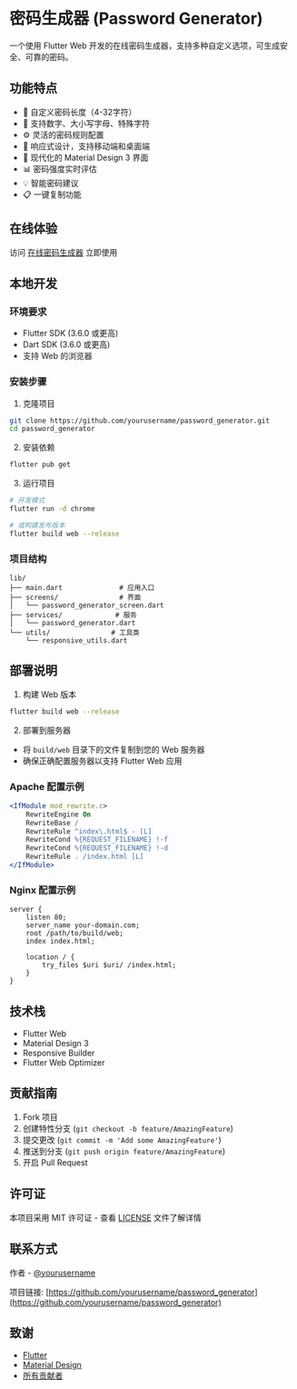 # 密码生成器 (Password Generator)

一个使用 Flutter Web 开发的在线密码生成器，支持多种自定义选项，可生成安全、可靠的密码。

## 功能特点

- 🔐 自定义密码长度（4-32字符）
- 🔢 支持数字、大小写字母、特殊字符
- ⚙️ 灵活的密码规则配置
- 📱 响应式设计，支持移动端和桌面端
- 🎨 现代化的 Material Design 3 界面
- 📊 密码强度实时评估
- 💡 智能密码建议
- 📋 一键复制功能

## 在线体验

访问 [在线密码生成器](#) 立即使用

## 本地开发

### 环境要求

- Flutter SDK (3.6.0 或更高)
- Dart SDK (3.6.0 或更高)
- 支持 Web 的浏览器

### 安装步骤

1. 克隆项目

```bash
git clone https://github.com/yourusername/password_generator.git
cd password_generator
```

2. 安装依赖

```bash
flutter pub get
```

3. 运行项目

```bash
# 开发模式
flutter run -d chrome

# 或构建发布版本
flutter build web --release
```

### 项目结构

```
lib/
├── main.dart              # 应用入口
├── screens/               # 界面
│   └── password_generator_screen.dart
├── services/             # 服务
│   └── password_generator.dart
└── utils/               # 工具类
    └── responsive_utils.dart
```

## 部署说明

1. 构建 Web 版本

```bash
flutter build web --release
```

2. 部署到服务器

- 将 `build/web` 目录下的文件复制到您的 Web 服务器
- 确保正确配置服务器以支持 Flutter Web 应用

### Apache 配置示例

```apache
<IfModule mod_rewrite.c>
    RewriteEngine On
    RewriteBase /
    RewriteRule ^index\.html$ - [L]
    RewriteCond %{REQUEST_FILENAME} !-f
    RewriteCond %{REQUEST_FILENAME} !-d
    RewriteRule . /index.html [L]
</IfModule>
```

### Nginx 配置示例

```nginx
server {
    listen 80;
    server_name your-domain.com;
    root /path/to/build/web;
    index index.html;

    location / {
        try_files $uri $uri/ /index.html;
    }
}
```

## 技术栈

- Flutter Web
- Material Design 3
- Responsive Builder
- Flutter Web Optimizer

## 贡献指南

1. Fork 项目
2. 创建特性分支 (`git checkout -b feature/AmazingFeature`)
3. 提交更改 (`git commit -m 'Add some AmazingFeature'`)
4. 推送到分支 (`git push origin feature/AmazingFeature`)
5. 开启 Pull Request

## 许可证

本项目采用 MIT 许可证 - 查看 [LICENSE](LICENSE) 文件了解详情

## 联系方式

作者 - [@yourusername](https://github.com/yourusername)

项目链接: [https://github.com/yourusername/password_generator](https://github.com/yourusername/password_generator)

## 致谢

- [Flutter](https://flutter.dev)
- [Material Design](https://material.io)
- [所有贡献者](https://github.com/yourusername/password_generator/contributors)

